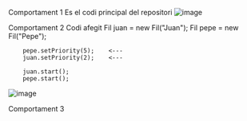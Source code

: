 Comportament 1
Es el codi principal del repositori
![image](https://github.com/user-attachments/assets/a5bfe5f7-d527-4a68-93f4-4b7987e009d8)

Comportament 2
Codi afegit
Fil juan = new Fil("Juan");
        Fil pepe = new Fil("Pepe");

        pepe.setPriority(5);    <---
        juan.setPriority(2);    <---

        juan.start();
        pepe.start();
![image](https://github.com/user-attachments/assets/e7770e4a-944b-4c88-9f85-9c989047c75d)

Comportament 3


